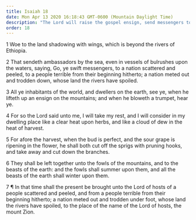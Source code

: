 ```yaml
---
title: Isaiah 18
date: Mon Apr 13 2020 16:18:43 GMT-0600 (Mountain Daylight Time)
description: "The Lord will raise the gospel ensign, send messengers to His scattered people, and gather them to Mount Zion."
order: 18
---
```


1 Woe to the land shadowing with wings, which is beyond the rivers of Ethiopia.

2 That sendeth ambassadors by the sea, even in vessels of bulrushes upon the waters, saying, Go, ye swift messengers, to a nation scattered and peeled, to a people terrible from their beginning hitherto; a nation meted out and trodden down, whose land the rivers have spoiled.

3 All ye inhabitants of the world, and dwellers on the earth, see ye, when he lifteth up an ensign on the mountains; and when he bloweth a trumpet, hear ye.

4 For so the Lord said unto me, I will take my rest, and I will consider in my dwelling place like a clear heat upon herbs, and like a cloud of dew in the heat of harvest.

5 For afore the harvest, when the bud is perfect, and the sour grape is ripening in the flower, he shall both cut off the sprigs with pruning hooks, and take away and cut down the branches.

6 They shall be left together unto the fowls of the mountains, and to the beasts of the earth: and the fowls shall summer upon them, and all the beasts of the earth shall winter upon them.

7 ¶ In that time shall the present be brought unto the Lord of hosts of a people scattered and peeled, and from a people terrible from their beginning hitherto; a nation meted out and trodden under foot, whose land the rivers have spoiled, to the place of the name of the Lord of hosts, the mount Zion.
